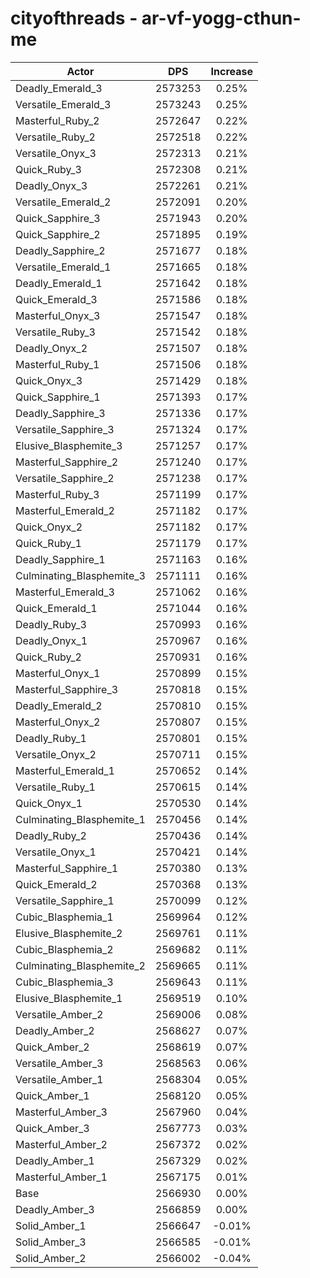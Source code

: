 # cityofthreads - ar-vf-yogg-cthun-me
| Actor | DPS | Increase |
|---|:---:|:---:|
|Deadly_Emerald_3|2573253|0.25%|
|Versatile_Emerald_3|2573243|0.25%|
|Masterful_Ruby_2|2572647|0.22%|
|Versatile_Ruby_2|2572518|0.22%|
|Versatile_Onyx_3|2572313|0.21%|
|Quick_Ruby_3|2572308|0.21%|
|Deadly_Onyx_3|2572261|0.21%|
|Versatile_Emerald_2|2572091|0.20%|
|Quick_Sapphire_3|2571943|0.20%|
|Quick_Sapphire_2|2571895|0.19%|
|Deadly_Sapphire_2|2571677|0.18%|
|Versatile_Emerald_1|2571665|0.18%|
|Deadly_Emerald_1|2571642|0.18%|
|Quick_Emerald_3|2571586|0.18%|
|Masterful_Onyx_3|2571547|0.18%|
|Versatile_Ruby_3|2571542|0.18%|
|Deadly_Onyx_2|2571507|0.18%|
|Masterful_Ruby_1|2571506|0.18%|
|Quick_Onyx_3|2571429|0.18%|
|Quick_Sapphire_1|2571393|0.17%|
|Deadly_Sapphire_3|2571336|0.17%|
|Versatile_Sapphire_3|2571324|0.17%|
|Elusive_Blasphemite_3|2571257|0.17%|
|Masterful_Sapphire_2|2571240|0.17%|
|Versatile_Sapphire_2|2571238|0.17%|
|Masterful_Ruby_3|2571199|0.17%|
|Masterful_Emerald_2|2571182|0.17%|
|Quick_Onyx_2|2571182|0.17%|
|Quick_Ruby_1|2571179|0.17%|
|Deadly_Sapphire_1|2571163|0.16%|
|Culminating_Blasphemite_3|2571111|0.16%|
|Masterful_Emerald_3|2571062|0.16%|
|Quick_Emerald_1|2571044|0.16%|
|Deadly_Ruby_3|2570993|0.16%|
|Deadly_Onyx_1|2570967|0.16%|
|Quick_Ruby_2|2570931|0.16%|
|Masterful_Onyx_1|2570899|0.15%|
|Masterful_Sapphire_3|2570818|0.15%|
|Deadly_Emerald_2|2570810|0.15%|
|Masterful_Onyx_2|2570807|0.15%|
|Deadly_Ruby_1|2570801|0.15%|
|Versatile_Onyx_2|2570711|0.15%|
|Masterful_Emerald_1|2570652|0.14%|
|Versatile_Ruby_1|2570615|0.14%|
|Quick_Onyx_1|2570530|0.14%|
|Culminating_Blasphemite_1|2570456|0.14%|
|Deadly_Ruby_2|2570436|0.14%|
|Versatile_Onyx_1|2570421|0.14%|
|Masterful_Sapphire_1|2570380|0.13%|
|Quick_Emerald_2|2570368|0.13%|
|Versatile_Sapphire_1|2570099|0.12%|
|Cubic_Blasphemia_1|2569964|0.12%|
|Elusive_Blasphemite_2|2569761|0.11%|
|Cubic_Blasphemia_2|2569682|0.11%|
|Culminating_Blasphemite_2|2569665|0.11%|
|Cubic_Blasphemia_3|2569643|0.11%|
|Elusive_Blasphemite_1|2569519|0.10%|
|Versatile_Amber_2|2569006|0.08%|
|Deadly_Amber_2|2568627|0.07%|
|Quick_Amber_2|2568619|0.07%|
|Versatile_Amber_3|2568563|0.06%|
|Versatile_Amber_1|2568304|0.05%|
|Quick_Amber_1|2568120|0.05%|
|Masterful_Amber_3|2567960|0.04%|
|Quick_Amber_3|2567773|0.03%|
|Masterful_Amber_2|2567372|0.02%|
|Deadly_Amber_1|2567329|0.02%|
|Masterful_Amber_1|2567175|0.01%|
|Base|2566930|0.00%|
|Deadly_Amber_3|2566859|0.00%|
|Solid_Amber_1|2566647|-0.01%|
|Solid_Amber_3|2566585|-0.01%|
|Solid_Amber_2|2566002|-0.04%|
